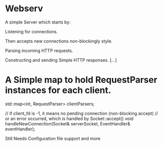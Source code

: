 # Webserv

A simple Server which starts by:

Listening for connections.

Then accepts new connections non-blockingly style.

Parsing incoming HTTP requests.

Constructing and sending Simple HTTP responses.
[...]
    

# A Simple map to hold RequestParser instances for each client.
std::map<int, RequestParser> clientParsers;



// if client_fd is -1, it means no pending connection (non-blocking accept)
// or an error occurred, which is handled by Socket::accept()
void handleNewConnection(Socket& serverSocket, EventHandler& eventHandler);


Still Needs Configuration file support and more
